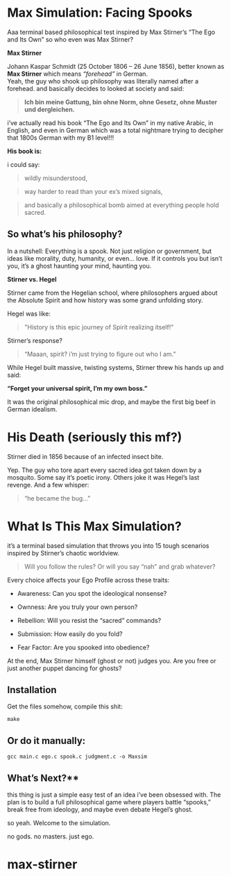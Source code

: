 # Max Simulation: Facing Spooks

Aaa terminal based philosophical test inspired by Max Stirner’s “The Ego and Its Own”
so who even was Max Stirner?

**Max Stirner**

Johann Kaspar Schmidt (25 October 1806 – 26 June 1856), better known as **Max Stirner** which means *“forehead”* in German.  
Yeah, the guy who shook up philosophy was literally named after a forehead. and basically decides to looked at society and said:

>**Ich bin meine Gattung, bin ohne Norm, ohne Gesetz, ohne Muster und dergleichen.**

i’ve actually read his book “The Ego and Its Own” in my native Arabic, in English, and even in German which was a total nightmare trying to decipher that 1800s German with my B1 level!!!

**His book is:**

i could say:
>wildly misunderstood,

>way harder to read than your ex’s mixed signals,

>and basically a philosophical bomb aimed at everything people hold sacred.

## So what’s his philosophy?

In a nutshell: Everything is a spook.
Not just religion or government, but ideas like morality, duty, humanity, or even… love.
If it controls you but isn’t you, it’s a ghost haunting your mind, haunting you. 

**Stirner vs. Hegel**

Stirner came from the Hegelian school, where philosophers argued about the Absolute Spirit and how history was some grand unfolding story.

Hegel was like:

>"History is this epic journey of Spirit realizing itself!"

Stirner’s response?

>“Maaan, spirit? i’m just trying to figure out who I am.”

While Hegel built massive, twisting systems, Stirner threw his hands up and said:

**“Forget your universal spirit, I’m my own boss.”**

It was the original philosophical mic drop, and maybe the first big beef in German idealism.

# His Death (seriously this mf?)

Stirner died in 1856 because of an infected insect bite.

Yep. The guy who tore apart every sacred idea got taken down by a mosquito.
Some say it’s poetic irony. Others joke it was Hegel’s last revenge.
And a few whisper:

>“he became the bug...”
    

# What Is This Max Simulation?

it’s a terminal based simulation that throws you into 15 tough scenarios inspired by Stirner’s chaotic worldview.

>Will you follow the rules? Or will you say “nah” and grab whatever?

Every choice affects your Ego Profile across these traits:

   - Awareness:  Can you spot the ideological nonsense?

   - Ownness: Are you truly your own person?

   - Rebellion: Will you resist the “sacred” commands?

   - Submission: How easily do you fold?

   - Fear Factor: Are you spooked into obedience?

At the end, Max Stirner himself (ghost or not) judges you.
Are you free or just another puppet dancing for ghosts?

## Installation
 Get the files somehow,
 compile this shit:
 
    make

## Or do it manually:
    gcc main.c ego.c spook.c judgment.c -o Maxsim


## What’s Next?**

this thing is just a simple easy test of an idea i’ve been obsessed with.
The plan is to build a full philosophical game where players battle “spooks,” break free from ideology, and maybe even debate Hegel’s ghost.

so yeah. Welcome to the simulation.

no gods.
no masters.
just ego.
# max-stirner
